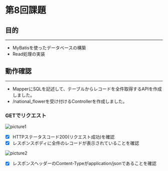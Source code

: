 # 第8回課題

## 目的

---

- MyBatisを使ったデータベースの構築
- Read処理の実装

## 動作確認

---

- MapperにSQLを記述して、テーブルからレコードを全件取得するAPIを作成しました。
- /national_flowerを受け付けるControllerを作成しました。

### GETでリクエスト

![picture1](https://github.com/kino41/RaiseTech_2024_No.4-3/assets/155221768/2453bf4c-7808-445d-927a-08582e49bfdc)

- [x] HTTPステータスコード200(リクエスト成功)を確認
- [x] レスポンスボディに全件のレコードが表示されていることを確認

![picture2](https://github.com/kino41/RaiseTech_2024_No.4-3/assets/155221768/85054e82-cdaf-4f5d-820d-ab436cee40ed)

- [x] レスポンスヘッダーのContent-Typeがapplication/jsonであることを確認

